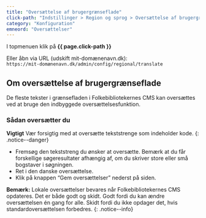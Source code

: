 ```yaml
---
title: "Oversættelse af brugergrænseflade"
click-path: "Indstillinger > Region og sprog > Oversættelse af brugergrænseflade"
category: "Konfiguration"
emneord: "Oversættelser"
---
```

I topmenuen klik på **{{ page.click-path }}**

Eller åbn via URL (udskift mit-domænenavn.dk):\
`https://mit-domænenavn.dk/admin/config/regional/translate`

## Om oversættelse af brugergrænseflade

De fleste tekster i grænsefladen i Folkebibliotekernes CMS kan oversættes ved at bruge den indbyggede oversættelsesfunktion.

### Sådan oversætter du
**Vigtigt** Vær forsigtig med at oversætte tekststrenge som indeholder kode. {: .notice--danger}

- Fremsøg den tekststreng du ønsker at oversætte. Bemærk at du får forskellige søgeresultater afhængig af, om du skriver store eller små bogstaver i søgningen.
- Ret i den danske oversættelse.
- Klik på knappen “Gem oversættelser” nederst på siden.

**Bemærk:** Lokale oversættelser bevares når Folkebibliotekernes CMS opdateres. Det er både godt og skidt. Godt fordi du kan ændre oversættelsen én gang for alle. Skidt fordi du ikke opdager det, hvis standardoversættelsen forbedres.
{: .notice--info}

